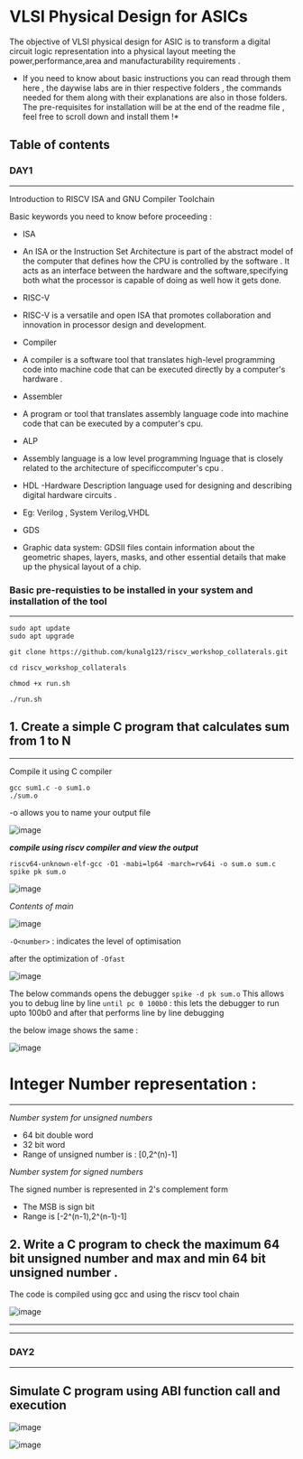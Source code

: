 
# VLSI Physical Design for ASICs 

The objective of VLSI physical design for ASIC is to transform a digital circuit logic representation into a physical layout meeting the power,performance,area and manufacturability requirements .


* If you need to know about basic instructions you can read through them here , the daywise labs are in thier respective folders , the commands needed for them along with their explanations are also in those folders. The pre-requisites for installation will be at the end of the readme file , feel free to scroll down and install them !*


## Table of contents 

### DAY1
****
Introduction to RISCV ISA and GNU Compiler Toolchain


Basic keywords you need to know before proceeding :

* ISA
 - An ISA or the Instruction Set Architecture is part of the abstract model of the computer that defines how the CPU is controlled by the software . It acts as an interface between the hardware and the software,specifying both what the processor is capable of doing as well how it gets done.
 
 
* RISC-V
 - RISC-V is a versatile and open ISA that promotes collaboration and innovation in processor design and development.
  

* Compiler
 - A compiler is a software tool  that translates high-level programming code into machine code that can be executed directly by a computer's hardware .
 
 
* Assembler
 - A program or tool that translates assembly language code into machine code that can be executed by a computer's cpu.
 
* ALP
 - Assembly language is a low level programming lnguage that is closely related to the architecture of specificcomputer's cpu .
 
 
* HDL
 -Hardware Description language used for designing and describing digital hardware circuits . 
 - Eg: Verilog , System Verilog,VHDL
 
 
* GDS
 - Graphic data system: GDSII files contain information about the geometric shapes, layers, masks, and other essential details that make up the physical layout of a chip.
 
 
 
 
 
### Basic pre-requisties to be installed in your system and installation of the tool 
*****

```
sudo apt update 
sudo apt upgrade 

git clone https://github.com/kunalg123/riscv_workshop_collaterals.git

cd riscv_workshop_collaterals

chmod +x run.sh
 
./run.sh
```

## 1. Create a simple C program that calculates sum from 1 to N
****


Compile it using C compiler 
 ```
 gcc sum1.c -o sum1.o
 ./sum.o
 ```
-o allows you to name your output file

![image](https://github.com/DineshVenkatG/ASIC_Physical_Design/assets/99543009/4a0f0407-68c2-467c-8b85-fcde75a21101)

_____compile using riscv compiler and view the output_____
```
riscv64-unknown-elf-gcc -O1 -mabi=lp64 -march=rv64i -o sum.o sum.c
spike pk sum.o
```
![image](https://github.com/DineshVenkatG/ASIC_Physical_Design/assets/99543009/697552a7-4f2c-48c4-a2ac-c636afe53dce)

*Contents of main*

![image](https://github.com/DineshVenkatG/ASIC_Physical_Design/assets/99543009/1c663ae0-ad06-4a87-b12b-8c9cb6ff6349)

```-O<number>```  :  indicates the level of optimisation 

after the optimization of  ```-Ofast```

![image](https://github.com/DineshVenkatG/ASIC_Physical_Design/assets/99543009/aa778c08-6b4c-4fca-8a98-c13a8627522e)

The below commands opens the debugger 
``` spike -d pk sum.o ```
This allows you to debug line by line 
``` until pc 0 100b0 ``` : this lets the debugger to run upto 100b0 and after that performs line by line debugging 

the below image shows the same :

![image](https://github.com/DineshVenkatG/ASIC_Physical_Design/assets/99543009/cee87279-e3bf-4236-9853-32fbaaf5b22e)

# Integer Number representation :
------------
*Number system for unsigned numbers*

* 64 bit double word
* 32 bit word
* Range of unsigned number is : [0,2^(n)-1]

*Number system for signed numbers*

The signed number is represented in 2's complement form
* The MSB is sign bit 
* Range is [-2^(n-1),2^(n-1)-1]



## 2. Write a C program to check the maximum 64 bit unsigned number and max and min 64 bit unsigned number .
The code is compiled using gcc and using the riscv tool chain 

![image](https://github.com/DineshVenkatG/ASIC_Physical_Design/assets/99543009/735922df-ba95-4317-b0fd-2410aa3e9ac3)


*********
*********
### DAY2 

*******
## Simulate C program using ABI function call and execution 


![image](https://github.com/DineshVenkatG/ASIC_Physical_Design/assets/99543009/1ecb0f55-8897-4ca2-96ca-306121e7eb1c)



![image](https://github.com/DineshVenkatG/ASIC_Physical_Design/assets/99543009/79099efd-f52f-4242-943a-8cd31d3abd48)

